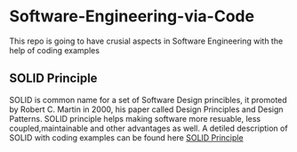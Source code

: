 # Software-Engineering-via-Code
This repo is going to have crusial aspects in Software Engineering with the help of coding examples

## SOLID Principle

SOLID is common name for a set of Software Design princibles, it promoted by Robert C. Martin in 2000, his paper called Design Principles and Design Patterns. SOLID principle helps making software more resuable, less coupled,maintainable and other advantages as well. A detiled description of SOLID with coding examples can be found here [SOLID Principle](https://github.com/arakhia/Software-Engineering-via-Code)

